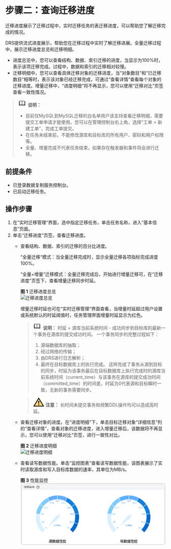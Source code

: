 # 步骤二：查询迁移进度<a name="drs_02_0006"></a>

迁移进度展示了迁移过程中，实时迁移任务的表迁移进度，可以帮助您了解迁移完成的情况。

DRS提供流式进度展示，帮助您在迁移过程中实时了解迁移进展。全量迁移过程中，展示迁移进度总览和迁移明细。

-   进度总览中，您可以查看结构、数据、索引迁移的进度，当显示为100%时，表示该项迁移完成。过程中，数据和索引的迁移相对较慢。
-   迁移明细中，您可以查看具体迁移对象的迁移进度，当“对象数目“和“已迁移数目“相等时，表示该对象已经迁移完成，可通过“查看详情“查看每个对象的迁移进度。增量迁移中，“进度明细“将不再显示，您可以使用“迁移对比“页签查看一致性情况。

>![](public_sys-resources/icon-note.gif) **说明：** 
>-   目前仅MySQL到MySQL迁移的白名单用户该支持查看迁移明细，需要提交工单申请才能使用。您可以在管理控制台右上角，选择“工单 \> 新建工单”，完成工单提交。
>-   在任务未结束前，不能修改源库和目标库的所有用户、密码和用户权限等。
>-   全量、增量完成不代表任务结束，如果存在触发器和事件将会进行迁移。

## 前提条件<a name="section16256919193311"></a>

-   已登录数据复制服务控制台。
-   已启动迁移任务。

## 操作步骤<a name="section59386647165940"></a>

1.  在“实时迁移管理“界面，选中指定迁移任务，单击任务名称，进入“基本信息”页面。
2.  单击“迁移进度“页签，查看迁移进度。
    -   查看结构、数据、索引的迁移的百分比进度。

        “全量迁移“模式：当全量迁移完成时，显示全量迁移各项指标完成进度100%。

        “全量+增量”迁移模式：全量迁移完成后，开始进行增量迁移可，在“迁移进度”页签下，查看增量迁移同步时延。

        **图 1**  迁移进度总览<a name="fig13451112211382"></a>  
        ![](figures/迁移进度总览.png "迁移进度总览")

        增量迁移时延也可在“实时迁移管理“界面查看，当增量时延超过用户设置或系统默认的时延阈值时，任务管理界面增量时延显示为红色。

        >![](public_sys-resources/icon-note.gif) **说明：** 
        >时延 = 源库当前系统时间 - 成功同步到目标库的最新一个事务在源库的提交成功时间。
        >一个事务同步的完整过程如下：
        >1.  源端数据库的抽取；
        >2.  经过网络的传输；
        >3.  由DRS进行日志解析；
        >4.  最终在目标数据库上的执行完成。
        >这样完成了事务从源到目标的同步，时延为该事务最后在目标数据库上执行完成时的源库当前系统时间（current\_time）与该事务在源库的提交成功时间（committed\_time）的时间差，时延为0代表源和目标瞬时一致，无新的事务需要同步。

        >![](public_sys-resources/icon-caution.gif) **注意：** 
        >长时间未提交事务和频繁DDL操作均可以造成高时延。

    -   查看迁移对象的进度。在“进度明细“下，单击目标迁移对象“详细信息“列的“查看详情“，查看对象的迁移进度，进入增量迁移后，该数据将不再显示，您可以使用“迁移对比“页签，进行一致性对比。

        **图 2**  迁移进度明细<a name="fig91163481527"></a>  
        ![](figures/迁移进度明细.png "迁移进度明细")

    -   查看读写数据性能。单击“监控图表“查看读写数据性能，该图表展示了实时读取源库和写入目标库数据的速率，其单位为MB/s。

        **图 3**  性能监控<a name="fig177854483510"></a>  
        ![](figures/性能监控.png "性能监控")



